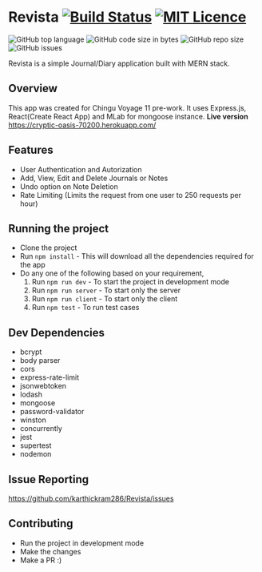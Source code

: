 # Revista   [![Build Status](https://travis-ci.org/karthickram286/Revista.svg?branch=master)](https://travis-ci.org/karthickram286/Revista)     [![MIT Licence](https://badges.frapsoft.com/os/mit/mit.svg?v=103)](https://opensource.org/licenses/mit-license.php)    
![GitHub top language](https://img.shields.io/github/languages/top/karthickram286/Revista?style=for-the-badge)  ![GitHub code size in bytes](https://img.shields.io/github/languages/code-size/karthickram286/Revista?style=for-the-badge)   ![GitHub repo size](https://img.shields.io/github/repo-size/karthickram286/Revista?style=for-the-badge)    ![GitHub issues](https://img.shields.io/github/issues/karthickram286/Revista?style=for-the-badge)

Revista is a simple Journal/Diary application built with MERN stack.


## Overview
This app was created for Chingu Voyage 11 pre-work. It uses Express.js, React(Create React App) and MLab for mongoose instance.
**Live version**  https://cryptic-oasis-70200.herokuapp.com/

## Features
- User Authentication and Autorization
- Add, View, Edit and Delete Journals or Notes
- Undo option on Note Deletion
- Rate Limiting (Limits the request from one user to 250 requests per hour)

## Running the project
- Clone the project
- Run `npm install` - This will download all the dependencies required for the app
- Do any one of the following based on your requirement,
    1. Run `npm run dev` - To start the project in development mode
    2. Run `npm run server` - To start only the server
    3. Run `npm run client` - To start only the client
    4. Run `npm test` - To run test cases

## Dev Dependencies
- bcrypt
- body parser
- cors
- express-rate-limit
- jsonwebtoken
- lodash
- mongoose
- password-validator
- winston
- concurrently
- jest
- supertest
- nodemon

## Issue Reporting
https://github.com/karthickram286/Revista/issues

## Contributing
- Run the project in development mode 
- Make the changes
- Make a PR :)
